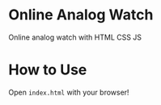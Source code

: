 # Online Analog Watch
Online analog watch with HTML CSS JS


# How to Use
Open `index.html` with your browser!
